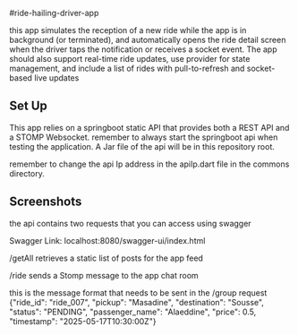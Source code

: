 
#ride-hailing-driver-app

this app simulates the reception of a new ride
while the app is in background (or terminated), and automatically opens the ride detail
screen when the driver taps the notification or receives a socket event. The app should also
support real-time ride updates, use provider for state management, and include a list of
rides with pull-to-refresh and socket-based live updates


## Set Up

This app relies on a springboot static API that provides both a REST API and a STOMP Websocket.
remember to always start the springboot api when testing the application.
A Jar file of the api will be in this repository root.

remember to change the api Ip address in the apiIp.dart file in the commons directory.
## Screenshots

the api contains two requests that you can access using swagger

Swagger Link: localhost:8080/swagger-ui/index.html

/getAll retrieves a static list of posts for the app feed

/ride sends a Stomp message to the app chat room 

this is the message format that needs to be sent in the /group request 
  {"ride_id": "ride_007",
    "pickup": "Masadine",
    "destination": "Sousse",
    "status": "PENDING",
    "passenger_name": "Alaeddine",
    "price": 0.5,
    "timestamp": "2025-05-17T10:30:00Z"}

